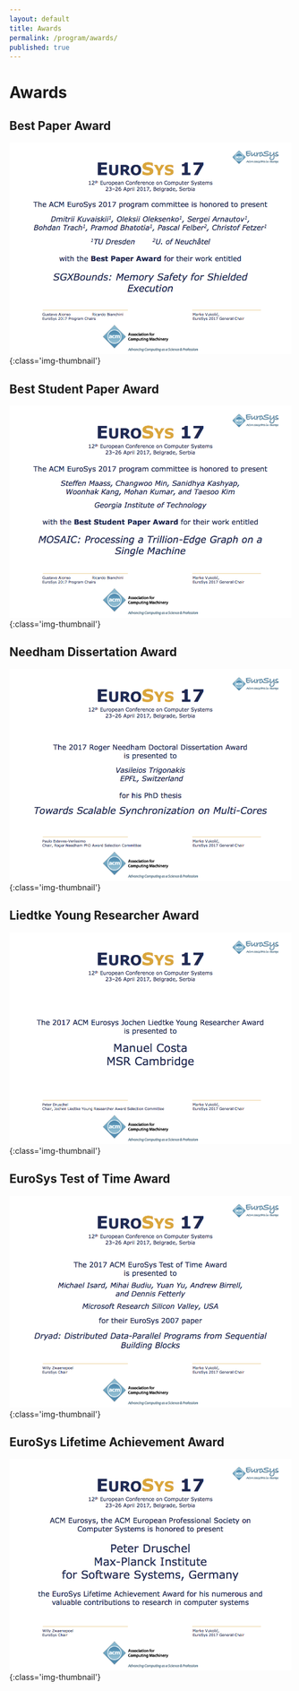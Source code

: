 ```yaml
---
layout: default
title: Awards
permalink: /program/awards/
published: true
---
```

# Awards

## Best Paper Award

![Best Paper Award](/assets/img/awards/awards-best-paper.png){:class='img-thumbnail'}

## Best Student Paper Award

![Best Student Paper Award](/assets/img/awards/awards-best-student-paper.png){:class='img-thumbnail'}

## Needham Dissertation Award

![Needham Dissertation Award](/assets/img/awards/awards-needham.png){:class='img-thumbnail'}

## Liedtke Young Researcher Award

![Liedtke Young Researcher Award](/assets/img/awards/awards-jochen-liedtke.png){:class='img-thumbnail'}

## EuroSys Test of Time Award

![EuroSys Test of Time Award](/assets/img/awards/awards-test-of-time.png){:class='img-thumbnail'}

## EuroSys Lifetime Achievement Award

![BEuroSys Lifetime Achievement Award](/assets/img/awards/awards-lifetime.png){:class='img-thumbnail'}
